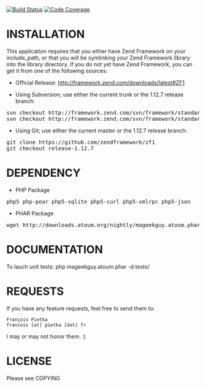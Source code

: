 [![Build Status](https://scrutinizer-ci.com/g/fpietka/Zend-Nested-Set/badges/build.png?b=master)](https://scrutinizer-ci.com/g/fpietka/Zend-Nested-Set/build-status/master) [![Code Coverage](https://scrutinizer-ci.com/g/fpietka/Zend-Nested-Set/badges/coverage.png?b=master)](https://scrutinizer-ci.com/g/fpietka/Zend-Nested-Set/?branch=master)

INSTALLATION
=======================================================================
This application requires that you either have Zend Framework on your
include_path, or that you will be symlinking your Zend Framework library
into the library directory. If you do not yet have Zend Framework, you
can get it from one of the following sources:

  * Official Release:
http://framework.zend.com/downloads/latest#ZF1

  * Using Subversion; use either the current trunk or the 1.12.7 release branch:
<pre>
svn checkout http://framework.zend.com/svn/framework/standard/trunk/library/Zend
svn checkout http://framework.zend.com/svn/framework/standard/branches/release-1.12/library/Zend
</pre>

  * Using Git; use either the current master or the 1.12.7 release branch:
<pre>
git clone https://github.com/zendframework/zf1
git checkout release-1.12.7
</pre>

DEPENDENCY
=======================================================================

* PHP Package
<pre>php5 php-pear php5-sqlite php5-curl php5-xmlrpc php5-json</pre>

* PHAR Package
<pre>wget http://downloads.atoum.org/nightly/mageekguy.atoum.phar</pre>

DOCUMENTATION
======================================================================

To lauch unit tests:
    php mageekguy.atoum.phar -d tests/

REQUESTS
=======================================================================
If you have any feature requests, feel free to send them to:

    François Pietka
    francois [at] pietka [dot] fr

I may or may not honor them. :)

LICENSE
=======================================================================
Please see COPYING
